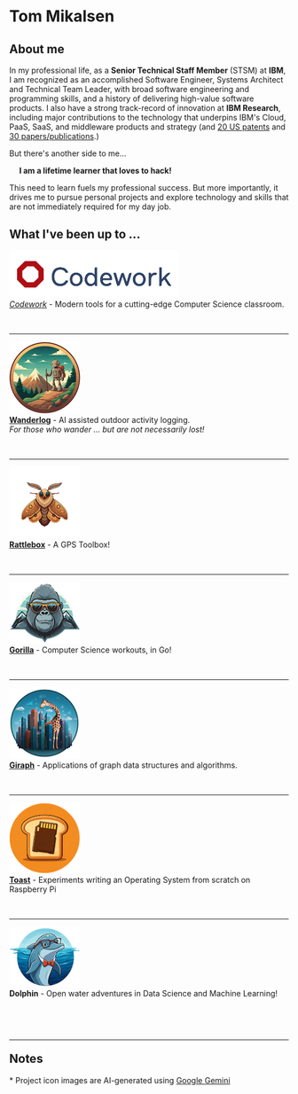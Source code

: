 <!--
Copyright (c) 2024 Thomas Mikalsen. Subject to the MIT License 
-->
Tom Mikalsen
============

About me
--------
In my professional life, as a **Senior Technical Staff Member** (STSM) at **IBM**,
I am recognized as an accomplished Software Engineer, Systems Architect and
Technical Team Leader, with broad software engineering and programming skills,
and a history of delivering high-value software products. I also have a strong
track-record of innovation at **IBM Research**, including major contributions to the
technology that underpins IBM's Cloud, PaaS, SaaS, and middleware products and
strategy (and [20 US patents](./patents.md) and [30 papers/publications](./pubs.md).)

But there's another side to me...<br>

&emsp; **I am a lifetime learner that loves to hack!**<br>

This need to learn fuels my professional success. But more
importantly, it drives me to pursue personal projects and explore
technology and skills that are not immediately required for my day job.  

## What I've been up to ...

[![alt codework](./codework/codework-icon.png)<br>
*Codework*](https://www.codework.us/) - Modern tools for a cutting-edge Computer Science classroom.

<br><hr>

[![alt wanderlog](./wanderlog/wanderlog-icon.png)<br>
**Wanderlog**](./wanderlog/wanderlog.md) - AI assisted outdoor activity logging.<br> <i>For those who wander ... but are not necessarily lost!</i>

<br><hr>

[![alt rattlebox](./rattlebox/rattlebox-icon.png)<br>
**Rattlebox**](https://github.com/tommika/rattlebox/blob/main/README.md) - A GPS Toolbox!

<br><hr>

[![alt gorilla](./gorilla/gorilla-icon.png)<br>
**Gorilla**](./gorilla/gorilla.md) - Computer Science workouts, in Go!

<br><hr>

[![alt giraph](./giraph/giraph-icon.png)<br>
**Giraph**](./giraph/giraph.md) - Applications of graph data structures and algorithms.

<br><hr>

[![alt toast](./toast/toast-icon.png)<br>
**Toast**](./toast/toast.md) - Experiments writing an Operating System from scratch on Raspberry Pi

<br><hr>

![alt dolphin](./dolphin/dolphin-icon.png)<br>
**Dolphin** - Open water adventures in Data Science and Machine Learning!


<br><hr>
Notes
-----

\* Project icon images are AI-generated using [Google Gemini](https://gemini.google.com/)